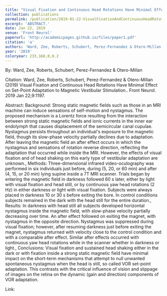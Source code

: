 ```yaml
---
title: "Visual Fixation and Continuous Head Rotations Have Minimal Effect on Set-Point Adaptation to Magnetic Vestibular Stimulation."
collection: publications
permalink: /publication/2019-01-22-VisualFixationAndContinuousHeadRotationsHaveMinimalEffectOnSet_
excerpt: 'ABSTRACT.'
date: Jan 22, 2019
venue: 'Front Neurol'
paperurl: 'http://academicpages.github.io/files/paper1.pdf'
citation: 'a'
authors: 'Ward, Zee, Roberts, Schubert, Perez-Fernandez & Otero-Millan'
year: '2019'
coloryear: 233,168,0,0.2
---
```


By: Ward, Zee, Roberts, Schubert, Perez-Fernandez & Otero-Millan

Citation: Ward, Zee, Roberts, Schubert, Perez-Fernandez & Otero-Millan (2019) Visual Fixation and Continuous Head Rotations Have Minimal Effect on Set-Point Adaptation to Magnetic Vestibular Stimulation.. Front Neurol. 2019 Jan 22;9:1197. 

Abstract: Background: Strong static magnetic fields such as those in an MRI machine can induce sensations of self-motion and nystagmus. The proposed mechanism is a Lorentz force resulting from the interaction between strong static magnetic fields and ionic currents in the inner ear endolymph that causes displacement of the semicircular canal cupulae. Nystagmus persists throughout an individual's exposure to the magnetic field, though its slow-phase velocity partially declines due to adaptation. After leaving the magnetic field an after effect occurs in which the nystagmus and sensations of rotation reverse direction, reflecting the adaptation that occurred while inside the MRI. However, the effects of visual fixation and of head shaking on this early type of vestibular adaptation are unknown., Methods: Three-dimensional infrared video-oculography was performed in six individuals just before, during (5, 20, or 60 min) and after (4, 15, or 20 min) lying supine inside a 7T MRI scanner. Trials began by entering the magnetic field in darkness followed 60 s later, either by light with visual fixation and head still, or by continuous yaw head rotations (2 Hz) in either darkness or light with visual fixation. Subjects were always placed in darkness 10 or 30 s before exiting the bore. In control conditions subjects remained in the dark with the head still for the entire duration., Results: In darkness with head still all subjects developed horizontal nystagmus inside the magnetic field, with slow-phase velocity partially decreasing over time. An after effect followed on exiting the magnet, with nystagmus in the opposite direction. Nystagmus was suppressed during visual fixation; however, after resuming darkness just before exiting the magnet, nystagmus returned with velocity close to the control condition and with a comparable after effect. Similar after effects occurred with continuous yaw head rotations while in the scanner whether in darkness or light., Conclusions: Visual fixation and sustained head shaking either in the dark or with fixation inside a strong static magnetic field have minimal impact on the short-term mechanisms that attempt to null unwanted spontaneous nystagmus when the head is still, so called VOR set-point adaptation. This contrasts with the critical influence of vision and slippage of images on the retina on the dynamic (gain and direction) components of VOR adaptation.

Link: 
